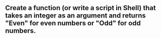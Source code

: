 ## Create a function (or write a script in Shell) that takes an integer as an argument and returns "Even" for even numbers or "Odd" for odd numbers.


